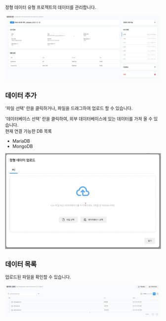   

정형 데이터 유형 프로젝트의 데이터를 관리합니다.

![img1](https://raw.githubusercontent.com/vazilcompany/vridge-docs/main/guide/img/dataset/structured_data/structured_dataset.png)  

  

데이터 추가
------


'파일 선택' 란을 클릭하거나, 파일을 드래그하여 업로드 할 수 있습니다. 

'데이터베이스 선택' 란을 클릭하여, 외부 데이터베이스에 있는 데이터를 가져 올 수 있습니다.<br> 
현재 연결 가능한 DB 목록
- MariaDB
- MongoDB


  

![img1](https://raw.githubusercontent.com/vazilcompany/vridge-docs/main/guide/img/dataset/structured_data/structured_upload.png)  

  

  

데이터 목록
------


업로드된 파일을 확인할 수 있습니다.

  

![img1](https://raw.githubusercontent.com/vazilcompany/vridge-docs/main/guide/img/dataset/structured_data/structured_data_list.png)


